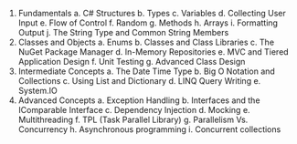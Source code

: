 1.	Fundamentals
    a.	C# Structures 
    b.	Types 
    c.	Variables 
    d.	Collecting User Input 
    e.	Flow of Control 
    f.	Random 
    g.	Methods 
    h.	Arrays 
    i.	Formatting Output 
    j.	The String Type and Common String Members
2.	Classes and Objects
    a.	Enums 
    b.	Classes and Class Libraries 
    c.	The NuGet Package Manager 
    d.	In-Memory Repositories 
    e.	MVC and Tiered Application Design 
    f.	Unit Testing 
    g.	Advanced Class Design
3.	Intermediate Concepts
    a.	The Date Time Type 
    b.	Big O Notation and Collections 
    c.	Using List and Dictionary 
    d.	LINQ Query Writing 
    e.	System.IO
4.	Advanced Concepts
    a.	Exception Handling 
    b.	Interfaces and the IComparable Interface 
    c.	Dependency Injection 
    d.	Mocking
    e.	Multithreading
    f.	TPL (Task Parallel Library)
    g.	Parallelism Vs. Concurrency 
    h.	Asynchronous programming
    i.	Concurrent collections
